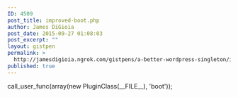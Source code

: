 ```yaml
---
ID: 4509
post_title: improved-boot.php
author: James DiGioia
post_date: 2015-09-27 01:08:03
post_excerpt: ""
layout: gistpen
permalink: >
  http://jamesdigioia.ngrok.com/gistpens/a-better-wordpress-singleton/improved-boot-php/
published: true
---
```

call_user_func(array(new PluginClass(\_\_FILE\_\_), 'boot'));